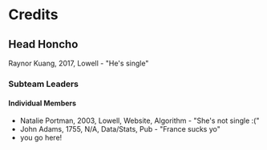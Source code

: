 # Credits

## Head Honcho
Raynor Kuang, 2017, Lowell - "He's single"

### Subteam Leaders

#### Individual Members
- Natalie Portman, 2003, Lowell, Website, Algorithm - "She's not single :("
- John Adams, 1755, N/A, Data/Stats, Pub - "France sucks yo"
- you go here!
